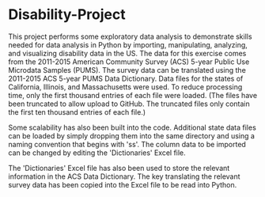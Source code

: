 # Disability-Project

This project performs some exploratory data analysis to demonstrate skills needed for data analysis in Python by importing, manipulating, analyzing, and visualizing disability data in the US.  The data for this exercise comes from the 2011-2015 American Community Survey (ACS) 5-year Public Use Microdata Samples (PUMS).  The survey data can be translated using the 2011-2015 ACS 5-year PUMS Data Dictionary.  Data files for the states of California, Illinois, and Massachusetts were used.  To reduce processing time, only the first thousand entries of each file were loaded.  (The files have been truncated to allow upload to GitHub.  The truncated files only contain the first ten thousand entries of each file.)

Some scalability has also been built into the code.  Additional state data files can be loaded by simply dropping them into the same directory and using a naming convention that begins with 'ss'.  The column data to be imported can be changed by editing the 'Dictionaries' Excel file.  

The 'Dictionaries' Excel file has also been used to store the relevant information in the ACS Data Dictionary.  The key translating the relevant survey data has been copied into the Excel file to be read into Python. 

